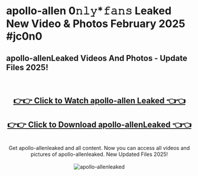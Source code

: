 # apollo-allen 0𝚗𝚕𝚢*𝚏𝚊𝚗𝚜 Leaked New Video & Photos February 2025 #jc0n0

<h2>apollo-allenLeaked Videos And Photos - Update Files 2025!</h2>
<br>
<div align="center">
<h2><a href="https://mediaupload.pro?title=apollo-allen&ref=11F" rel="nofollow">👉👉 Click to Watch apollo-allen Leaked 👈👈</a></h2>
<h2><a href="https://mediaupload.pro?title=apollo-allen&ref=11F" rel="nofollow">👉👉 Click to Download apollo-allenLeaked 👈👈</a></h2>
<br>
Get apollo-allenleaked and all content. Now you can access all videos and pictures of apollo-allenleaked. New Updated Files 2025!
<br>
<br>
<a href="https://mediaupload.pro?title=apollo-allen&ref=11F" rel="nofollow" data-target="animated-image.originalLink"><img src="https://i.ibb.co/Gkj2r4b/banner.png" alt="apollo-allenleaked" style="max-width: 100%; display: inline-block;" data-target="animated-image.originalImage"></a>
</div>
<br>

